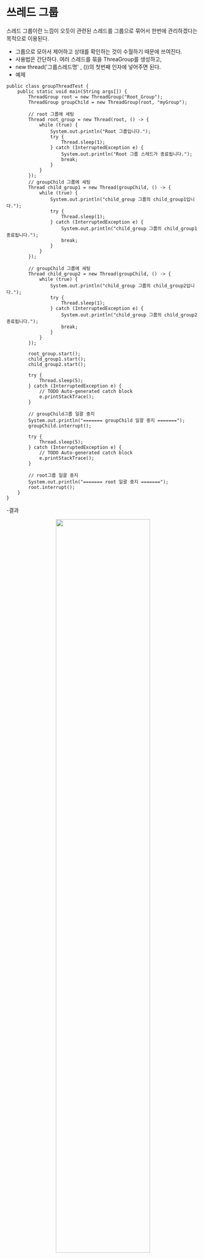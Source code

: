 # 쓰레드 그룹

스레드 그룹이란 느낌이 오듯이 관련된 스레드를 그룹으로 묶어서 한번에 관리하겠다는 목적으로 이용된다. 
- 그룹으로 모아서 제어하고 상태를 확인하는 것이 수월하기 때문에 쓰여진다. 
- 사용법은 간단하다. 여러 스레드를 묶을 ThreaGroup를 생성하고, 
- new thread('그룹스레드명' , ())의 첫번째 인자에 넣어주면 된다.
- 예제 

```
public class groupThreadTest {
	public static void main(String args[]) {
		ThreadGroup root = new ThreadGroup("Root_Group");
		ThreadGroup groupChild = new ThreadGroup(root, "myGroup");

		// root 그룹에 세팅
		Thread root_group = new Thread(root, () -> {
			while (true) {
				System.out.println("Root 그룹입니다.");
				try {
					Thread.sleep(1);
				} catch (InterruptedException e) {
					System.out.println("Root 그룹 스레드가 종료됩니다.");
					break;
				}
			}
		});
		// groupChild 그룹에 세팅
		Thread child_group1 = new Thread(groupChild, () -> {
			while (true) {
				System.out.println("child_group 그룹의 child_group1입니다.");
				try {
					Thread.sleep(1);
				} catch (InterruptedException e) {
					System.out.println("child_group 그룹의 child_group1 종료됩니다.");
					break;
				}
			}
		});

		// groupChild 그룹에 세팅
		Thread child_group2 = new Thread(groupChild, () -> {
			while (true) {
				System.out.println("child_group 그룹의 child_group2입니다.");
				try {
					Thread.sleep(1);
				} catch (InterruptedException e) {
					System.out.println("child_group 그룹의 child_group2 종료됩니다.");
					break;
				}
			}
		});

		root_group.start();
		child_group1.start();
		child_group2.start();

		try {
			Thread.sleep(5);
		} catch (InterruptedException e) {
			// TODO Auto-generated catch block
			e.printStackTrace();
		}

		// groupChild그룹 일괄 중지
		System.out.println("======= groupChild 일괄 중지 =======");
		groupChild.interrupt();

		try {
			Thread.sleep(5);
		} catch (InterruptedException e) {
			// TODO Auto-generated catch block
			e.printStackTrace();
		}

		// root그룹 일괄 중지
		System.out.println("======= root 일괄 중지 =======");
		root.interrupt();
	}
}
```
-결과
<p align= center><img src="../images/3.OS_and_General_Knowledge/4-8.ThreadGroupResult" width= 70%></p>
<p align= center><img src="../images/3.OS_and_General_Knowledge/4-9.ThreadGroup" width= 70%></p>

만약 위에서 groupChild를 종료하는것이 아닌 바로 root를 종료한다면 ThreadGroup인 3개다 같이 종료가 된다.



# 스레드 풀
지금까지는 스레드를 생성하는 방법에 대해 알아보았다.    
이제는 스레드를 통해 병렬 작업 처리가 많아진 스레드를 어떻게 효율적으로 처리하는 지, 방법(스레드 풀)에 대해 알아보고자 한다.
-  스레드가 기하급수적으로 늘어난다면 스레드 생성과 스케줄링으로 인해 CPU의 메모리 사용량이 늘어나고 어플리케이션의 성능의 저하가 일어난다.
-  병렬작업의 급증을 막기 위해서는 특정 스레드 개수 + 작업 컨베이어 벨트 ( 작업 큐 )를 만들어 놓고 작업을 컨베이어 벨트에 올려놓아 작업이 끝난 스레드가 컨베이어에서 작업을 꺼내 기능을 수행하는 방식으로 작업을 구성한다면 분업화로 인한 업무효율이 향상 될 수 있다.
	- 쉽게 말해,  쓰레드의 갯수를 정하고 Task를 줄 세운다는 것!     
	- 아무리 작업 처리 요청이 폭주하여도 스레드의 전체 개수가 늘어나지 않기 때문에 어플리케이션의 성능이 급격하게 저하되지 않는다.
- 자바는 스레드 풀을 생성하고 사용할 수 있도록 java.utile.concurrent.ExecutorService 인터페이스와 Executors 클래스 메소드 중 newCachedThreadPool과 newFixedThreadPool 메소드를 제공하고 있다.

## 스레드풀 생성
```
//1. 자동으로 스레드 수 생성
ExecutorService executorServiceWithCached = Executors.newCachedThreadPool();
```
- 초기 Thread 수는 0개로 최대 Thread수는 integer최대값을 가질수 있고, Thread수보다 Task수가 많으면, 새로운 Thread를 생성하여 처리한다. 
```
//2. 원하는 개수만큼 생성
ExecutorService executorServiceWithNum = Executors.newFixedThreadPool(2); //2개 생성
```
- Core Thread와 최대 Thread수를 매개변수 int로 지정하고, Thread개수보다 Task가 더 많아도, Thread 개수를 늘리지않는다. 
```
//3. 최대치로 생성
ExecutorService executorServiceWithMax = Executors.newFixedThreadPool(Runtime.getRuntime().availableProcessors());
```
  - 최대로 Thread 생성한다
```
//4. 완전 수동
// ThreadPoolExecutor( 코어 스레드 수, 최대 스레드 개수, 놀고 있는 시간, 놀고있는 시간 단위, 작업 큐 )
ExecutorService executorServiceWithCustom = new ThreadPoolExecutor(3, 100, 120L, TimeUnit.SECONDS, new SynchronousQueue<Runnable>());
```
- 

## 스레드풀 종료
스레드풀의 스레드(컨테이너 위에 있는 스레드)는 데몬스레드가 아니므로 main이 종료되더라도 작업을 처리하기 위해 계속 실행상태로 남아 있다. 때문에 어플리케이션을 종료할 때 해당 스레드풀을 종료시켜줘야한다. 
- 스레드풀 종료 방법
```
// 1. 작업 큐에 대기하고 있는 모든 작업이 끝난 뒤 스레드를 종료한다. 
executorServiceWithCached.shutdown();

// 2. 당장 중지한다. 리턴값은 작업큐에 남아있는 작업의 목록이다.
List<Runnable> runable = executorServiceWithCached.shutdownNow();

// 3. 작업은 대기 하지만 모든 작업처리를 특정 시간안에 하지 못하면 작업중인 스레드를 중지하고 false를 리턴한다. 아래는 100초 설정
try {
    boolean isFinish = executorServiceWithCached.awaitTermination(100, TimeUnit.SECONDS);
} catch (InterruptedException e) {
    // TODO Auto-generated catch block
    e.printStackTrace();
}
```

음.. 아직 사용하지않으니 , 추후에 알아보도록하자

